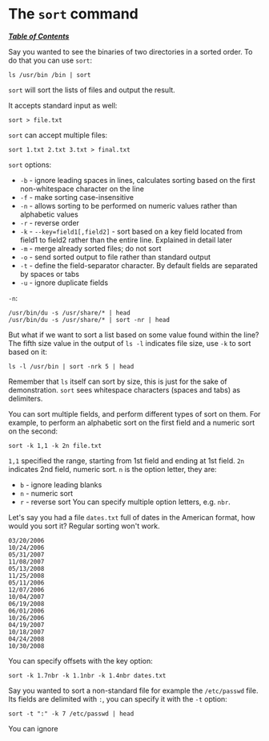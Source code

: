# The `sort` command

[***Table of Contents***](/README.md)

Say you wanted to see the binaries of two directories in a sorted order. To do
that you can use `sort`:

    ls /usr/bin /bin | sort

`sort` will sort the lists of files and output the result.

It accepts standard input as well:

    sort > file.txt

`sort` can accept multiple files:

    sort 1.txt 2.txt 3.txt > final.txt

`sort` options:
- `-b` - ignore leading spaces in lines, calculates sorting based on the first
  non-whitespace character on the line
- `-f` - make sorting case-insensitive
- `-n` - allows sorting to be performed on numeric values rather than
  alphabetic values
- `-r` - reverse order
- `-k` - `--key=field1[,field2]` - sort based on a key field located from
  field1 to field2 rather than the entire line. Explained in detail later
- `-m` - merge already sorted files; do not sort
- `-o` - send sorted output to file rather than standard output
- `-t` - define the field-separator character. By default fields are separated
  by spaces or tabs
- `-u` - ignore duplicate fields

`-n`:

    /usr/bin/du -s /usr/share/* | head 
    /usr/bin/du -s /usr/share/* | sort -nr | head

But what if we want to sort a list based on some value found within the line?
The fifth size value in the output of `ls -l` indicates file size, use `-k` to
sort based on it:

    ls -l /usr/bin | sort -nrk 5 | head

Remember that `ls` itself can sort by size, this is just for the sake of
demonstration. `sort` sees whitespace characters (spaces and tabs) as
delimiters. 

You can sort multiple fields, and perform different types of sort on them. For
example, to perform an alphabetic sort on the first field and a numeric sort on
the second:

    sort -k 1,1 -k 2n file.txt

`1,1` specified the range, starting from 1st field and ending at 1st field.
`2n` indicates 2nd field, numeric sort. `n` is the option letter, they are:
- `b` - ignore leading blanks
- `n` - numeric sort
- `r` - reverse sort
You can specify multiple option letters, e.g. `nbr`.

Let's say you had a file `dates.txt` full of dates in the American format, how
would you sort it? Regular sorting won't work.

```
03/20/2006 
10/24/2006 
05/31/2007 
11/08/2007 
05/13/2008 
11/25/2008 
05/11/2006 
12/07/2006 
10/04/2007 
06/19/2008 
06/01/2006 
10/26/2006 
04/19/2007 
10/18/2007 
04/24/2008 
10/30/2008
```

You can specify offsets with the key option:

```
sort -k 1.7nbr -k 1.1nbr -k 1.4nbr dates.txt
```

Say you wanted to sort a non-standard file for example the `/etc/passwd` file.
Its fields are delimited with `:`, you can specify it with the `-t` option:

    sort -t ":" -k 7 /etc/passwd | head

You can ignore 
